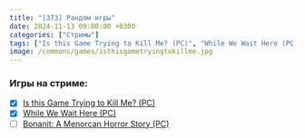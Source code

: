 ```yaml
---
title: "[373] Рандом игры"
date: 2024-11-13 09:00:00 +0300
categories: ["Стримы"]
tags: ["Is this Game Trying to Kill Me? (PC)", "While We Wait Here (PC)", "Bonanit: A Menorcan Horror Story (PC)", "Игра пройдена"]
image: /commons/games/isthisgametryingtokillme.jpg
---
```


### Игры на стриме:
+ [x] [Is this Game Trying to Kill Me? (PC)](/tags/is-this-game-trying-to-kill-me-pc)
+ [x] [While We Wait Here (PC)](/tags/while-we-wait-here-pc)
+ [ ] [Bonanit: A Menorcan Horror Story (PC)](/tags/bonanit-a-menorcan-horror-story-pc)
